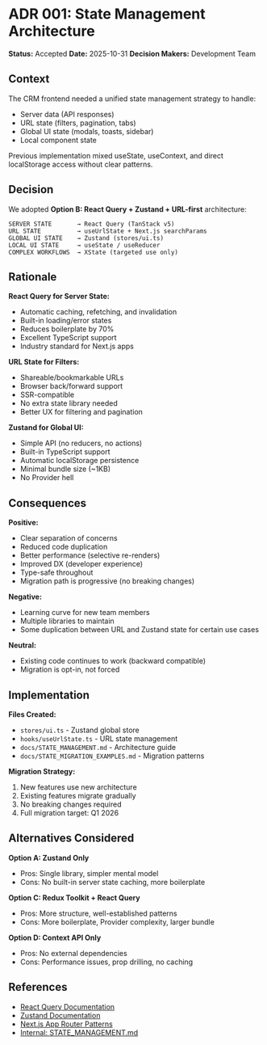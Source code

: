 # ADR 001: State Management Architecture

**Status:** Accepted
**Date:** 2025-10-31
**Decision Makers:** Development Team

## Context

The CRM frontend needed a unified state management strategy to handle:
- Server data (API responses)
- URL state (filters, pagination, tabs)
- Global UI state (modals, toasts, sidebar)
- Local component state

Previous implementation mixed useState, useContext, and direct localStorage access without clear patterns.

## Decision

We adopted **Option B: React Query + Zustand + URL-first** architecture:

```
SERVER STATE       → React Query (TanStack v5)
URL STATE          → useUrlState + Next.js searchParams
GLOBAL UI STATE    → Zustand (stores/ui.ts)
LOCAL UI STATE     → useState / useReducer
COMPLEX WORKFLOWS  → XState (targeted use only)
```

## Rationale

**React Query for Server State:**
- Automatic caching, refetching, and invalidation
- Built-in loading/error states
- Reduces boilerplate by 70%
- Excellent TypeScript support
- Industry standard for Next.js apps

**URL State for Filters:**
- Shareable/bookmarkable URLs
- Browser back/forward support
- SSR-compatible
- No extra state library needed
- Better UX for filtering and pagination

**Zustand for Global UI:**
- Simple API (no reducers, no actions)
- Built-in TypeScript support
- Automatic localStorage persistence
- Minimal bundle size (~1KB)
- No Provider hell

## Consequences

**Positive:**
- Clear separation of concerns
- Reduced code duplication
- Better performance (selective re-renders)
- Improved DX (developer experience)
- Type-safe throughout
- Migration path is progressive (no breaking changes)

**Negative:**
- Learning curve for new team members
- Multiple libraries to maintain
- Some duplication between URL and Zustand state for certain use cases

**Neutral:**
- Existing code continues to work (backward compatible)
- Migration is opt-in, not forced

## Implementation

**Files Created:**
- `stores/ui.ts` - Zustand global store
- `hooks/useUrlState.ts` - URL state management
- `docs/STATE_MANAGEMENT.md` - Architecture guide
- `docs/STATE_MIGRATION_EXAMPLES.md` - Migration patterns

**Migration Strategy:**
1. New features use new architecture
2. Existing features migrate gradually
3. No breaking changes required
4. Full migration target: Q1 2026

## Alternatives Considered

**Option A: Zustand Only**
- Pros: Single library, simpler mental model
- Cons: No built-in server state caching, more boilerplate

**Option C: Redux Toolkit + React Query**
- Pros: More structure, well-established patterns
- Cons: More boilerplate, Provider complexity, larger bundle

**Option D: Context API Only**
- Pros: No external dependencies
- Cons: Performance issues, prop drilling, no caching

## References

- [React Query Documentation](https://tanstack.com/query/latest)
- [Zustand Documentation](https://zustand-demo.pmnd.rs/)
- [Next.js App Router Patterns](https://nextjs.org/docs/app/building-your-application/data-fetching)
- [Internal: STATE_MANAGEMENT.md](../STATE_MANAGEMENT.md)
